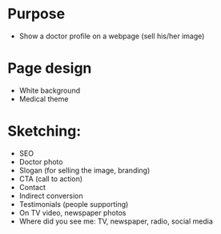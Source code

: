 # Purpose

- Show a doctor profile on a webpage (sell his/her image)

# Page design

- White background
- Medical theme

# Sketching:

- SEO
- Doctor photo
- Slogan (for selling the image, branding)
- CTA (call to action)
- Contact
- Indirect conversion
- Testimonials (people supporting)
- On TV video, newspaper photos
- Where did you see me: TV, newspaper, radio, social media
